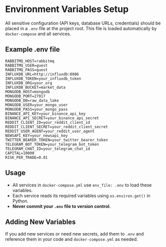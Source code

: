 # Environment Variables Setup

All sensitive configuration (API keys, database URLs, credentials) should be placed in a `.env` file at the project root. This file is loaded automatically by `docker-compose` and all services.

## Example .env file

```
RABBITMQ_HOST=rabbitmq
RABBITMQ_USER=guest
RABBITMQ_PASS=guest
INFLUXDB_URL=http://influxdb:8086
INFLUXDB_TOKEN=your_influxdb_token
INFLUXDB_ORG=your_org
INFLUXDB_BUCKET=market_data
MONGODB_HOST=mongodb
MONGODB_PORT=27017
MONGODB_DB=raw_data_lake
MONGODB_USER=your_mongo_user
MONGODB_PASS=your_mongo_pass
BINANCE_API_KEY=your_binance_api_key
BINANCE_API_SECRET=your_binance_api_secret
REDDIT_CLIENT_ID=your_reddit_client_id
REDDIT_CLIENT_SECRET=your_reddit_client_secret
REDDIT_USER_AGENT=your_reddit_user_agent
NEWSAPI_KEY=your_newsapi_key
TWITTER_BEARER_TOKEN=your_twitter_bearer_token
TELEGRAM_BOT_TOKEN=your_telegram_bot_token
TELEGRAM_CHAT_ID=your_telegram_chat_id
CAPITAL=10000
RISK_PER_TRADE=0.01
```

## Usage
- All services in `docker-compose.yml` use `env_file: .env` to load these variables.
- Each service reads its required variables using `os.environ.get()` in Python.
- **Never commit your `.env` file to version control.**

## Adding New Variables
If you add new services or need new secrets, add them to `.env` and reference them in your code and `docker-compose.yml` as needed. 